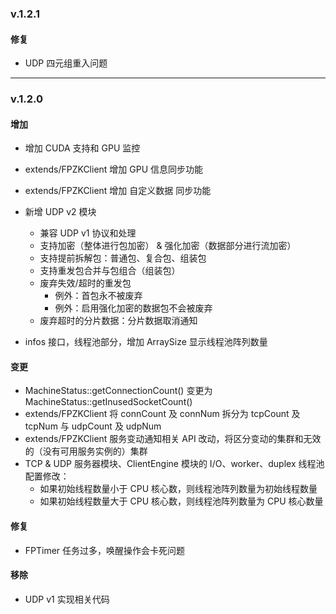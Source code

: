 ### v.1.2.1

#### 修复

* UDP 四元组重入问题


-----------


### v.1.2.0

#### 增加

* 增加 CUDA 支持和 GPU 监控
* extends/FPZKClient 增加 GPU 信息同步功能
* extends/FPZKClient 增加 自定义数据 同步功能
* 新增 UDP v2 模块
	+ 兼容 UDP v1 协议和处理
	+ 支持加密（整体进行包加密） & 强化加密（数据部分进行流加密）
	+ 支持提前拆解包：普通包、复合包、组装包
	+ 支持重发包合并与包组合（组装包）
	+ 废弃失效/超时的重发包
		* 例外：首包永不被废弃
		* 例外：启用强化加密的数据包不会被废弃
	+ 废弃超时的分片数据：分片数据取消通知

* infos 接口，线程池部分，增加 ArraySize 显示线程池阵列数量

#### 变更

* MachineStatus::getConnectionCount() 变更为 MachineStatus::getInusedSocketCount()
* extends/FPZKClient 将 connCount 及 connNum 拆分为 tcpCount 及 tcpNum 与 udpCount 及 udpNum
* extends/FPZKClient 服务变动通知相关 API 改动，将区分变动的集群和无效的（没有可用服务实例的）集群
* TCP & UDP 服务器模块、ClientEngine 模块的 I/O、worker、duplex 线程池配置修改：
	+ 如果初始线程数量小于 CPU 核心数，则线程池阵列数量为初始线程数量
	+ 如果初始线程数量大于 CPU 核心数，则线程池阵列数量为 CPU 核心数量


#### 修复

* FPTimer 任务过多，唤醒操作会卡死问题


#### 移除

* UDP v1 实现相关代码